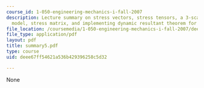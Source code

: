 ```yaml
---
course_id: 1-050-engineering-mechanics-i-fall-2007
description: Lecture summary on stress vectors, stress tensors, a 3-scale continuum
  model, stress matrix, and implementing dynamic resultant theorem for REV.
file_location: /coursemedia/1-050-engineering-mechanics-i-fall-2007/deee67ff54621a536b429396258c5d32_summary5.pdf
file_type: application/pdf
layout: pdf
title: summary5.pdf
type: course
uid: deee67ff54621a536b429396258c5d32

---
```

None